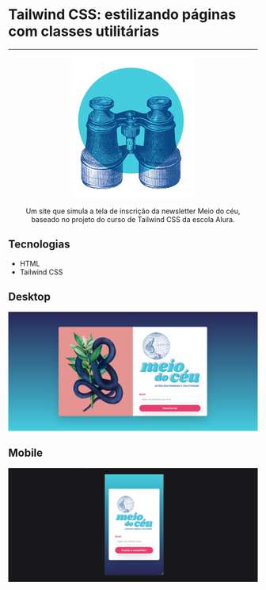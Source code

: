 <h1>Tailwind CSS: estilizando páginas com classes utilitárias</h1>

<hr>

<p align="center"> <img src="https://github.com/manu-mello/meio-do-ceu/blob/main/img/binoculos.png" alt=""></p>
<p align="center">Um site que simula a tela de inscrição da newsletter Meio do céu,<br>
baseado no projeto do curso de Tailwind CSS da escola Alura.</p>

## Tecnologias
* HTML
* Tailwind CSS

## Desktop
![image](https://github.com/manu-mello/meio-do-ceu/blob/main/img/desktop.png)

## Mobile
![image](https://github.com/manu-mello/meio-do-ceu/blob/main/img/mobile.png)

